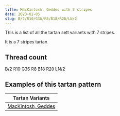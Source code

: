 ```yaml
---
title: MacKintosh, Geddes with 7 stripes
date: 2023-02-05
slug: B/2/R10/G36/R8/B18/R20/LN/2
---
```

This is a list of all the tartan sett variants with 7 stripes.

It is a 7 stripes tartan.


## Thread count
B/2 R10 G36 R8 B18 R20 LN/2

## Examples of this tartan pattern

| Tartan Variants |
|---------------|
| [MacKintosh, Geddes](/variants/b/2/r10/g36/r8/b18/r20/ln/2-b304080-g008000-lne0e0e0-rc00000)||
